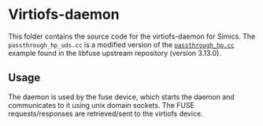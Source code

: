 # Virtiofs-daemon

This folder contains the source code for the virtiofs-daemon for Simics. The
`passthrough_hp_uds.cc` is a modified version of the
[`passthrough_hp.cc`](https://github.com/libfuse/libfuse/blob/fuse-3.13.0/example/passthrough_hp.cc)
example found in the libfuse upstream repository (version 3.13.0).

## Usage
The daemon is used by the fuse device, which starts the daemon and communicates
to it using unix domain sockets. The FUSE requests/responses are retrieved/sent
to the virtiofs device.

